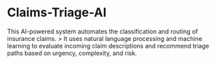 # Claims-Triage-AI
This AI-powered system automates the classification and routing of insurance claims.   > It uses natural language processing and machine learning to evaluate incoming claim descriptions and recommend triage paths based on urgency, complexity, and risk.
